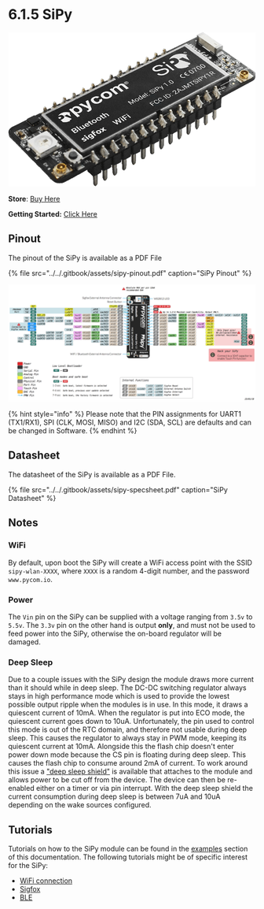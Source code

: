 # 6.1.5 SiPy

![](../../.gitbook/assets/sipy%20%282%29.png)

**Store**: [Buy Here](http://www.pycom.io/sipy)

**Getting Started:** [Click Here](https://docs.pycom.io/chapter/gettingstarted/connection/sipy.html)

## Pinout

The pinout of the SiPy is available as a PDF File

{% file src="../../.gitbook/assets/sipy-pinout.pdf" caption="SiPy Pinout" %}

![](../../.gitbook/assets/sipy-pinout.png)

{% hint style="info" %}
Please note that the PIN assignments for UART1 \(TX1/RX1\), SPI \(CLK, MOSI, MISO\) and I2C \(SDA, SCL\) are defaults and can be changed in Software.
{% endhint %}

## Datasheet

The datasheet of the SiPy is available as a PDF File.

{% file src="../../.gitbook/assets/sipy-specsheet.pdf" caption="SiPy Datasheet" %}

## Notes

### WiFi

By default, upon boot the SiPy will create a WiFi access point with the SSID `sipy-wlan-XXXX`, where `XXXX` is a random 4-digit number, and the password `www.pycom.io`.

### Power

The `Vin` pin on the SiPy can be supplied with a voltage ranging from `3.5v` to `5.5v`. The `3.3v` pin on the other hand is output **only**, and must not be used to feed power into the SiPy, otherwise the on-board regulator will be damaged.

### Deep Sleep

Due to a couple issues with the SiPy design the module draws more current than it should while in deep sleep. The DC-DC switching regulator always stays in high performance mode which is used to provide the lowest possible output ripple when the modules is in use. In this mode, it draws a quiescent current of 10mA. When the regulator is put into ECO mode, the quiescent current goes down to 10uA. Unfortunately, the pin used to control this mode is out of the RTC domain, and therefore not usable during deep sleep. This causes the regulator to always stay in PWM mode, keeping its quiescent current at 10mA. Alongside this the flash chip doesn't enter power down mode because the CS pin is floating during deep sleep. This causes the flash chip to consume around 2mA of current. To work around this issue a ["deep sleep shield"](../boards/deepsleep/) is available that attaches to the module and allows power to be cut off from the device. The device can then be re-enabled either on a timer or via pin interrupt. With the deep sleep shield the current consumption during deep sleep is between 7uA and 10uA depending on the wake sources configured.

## Tutorials

Tutorials on how to the SiPy module can be found in the [examples](../../tutorials-and-examples/tutorials.md) section of this documentation. The following tutorials might be of specific interest for the SiPy:

* [WiFi connection](../../tutorials-and-examples/all/wlan.md)
* [Sigfox](../../tutorials-and-examples/sigfox.md)
* [BLE](../../tutorials-and-examples/all/ble.md)



